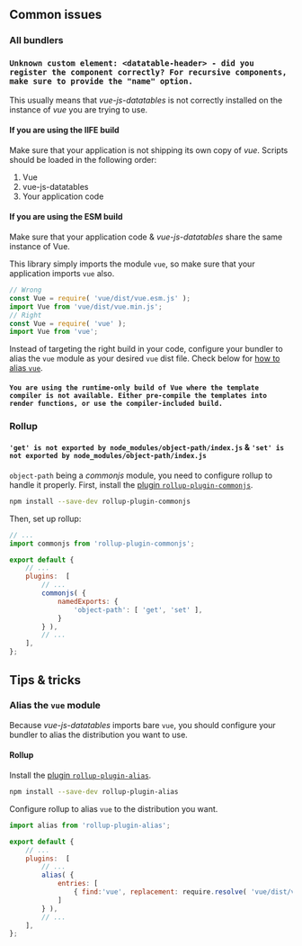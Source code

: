 ## Common issues

### All bundlers

### `Unknown custom element: <datatable-header> - did you register the component correctly? For recursive components, make sure to provide the "name" option.`

This usually means that *vue-js-datatables* is not correctly installed on the instance of *vue* you are trying to use.

#### If you are using the IIFE build

Make sure that your application is not shipping its own copy of *vue*. Scripts should be loaded in the following order:

1. Vue
2. vue-js-datatables
3. Your application code

#### If you are using the ESM build

Make sure that your application code & *vue-js-datatables* share the same instance of Vue.

This library simply imports the module `vue`, so make sure that your application imports `vue` also.

```ts
// Wrong
const Vue = require( 'vue/dist/vue.esm.js' );
import Vue from 'vue/dist/vue.min.js';
// Right
const Vue = require( 'vue' );
import Vue from 'vue';
```

Instead of targeting the right build in your code, configure your bundler to alias the `vue` module as your desired `vue` dist file. Check below for [how to alias `vue`](#alias-the-vue-module).

#### `You are using the runtime-only build of Vue where the template compiler is not available. Either pre-compile the templates into render functions, or use the compiler-included build.`

### Rollup

#### `'get' is not exported by node_modules/object-path/index.js` & `'set' is not exported by node_modules/object-path/index.js`

`object-path` being a *commonjs* module, you need to configure rollup to handle it properly. First, install the [plugin `rollup-plugin-commonjs`](https://www.npmjs.com/package/rollup-plugin-commonjs).

```bash
npm install --save-dev rollup-plugin-commonjs
```

Then, set up rollup:

```js
// ...
import commonjs from 'rollup-plugin-commonjs';

export default {
    // ...
    plugins:  [
        // ...
        commonjs( {
            namedExports: {
                'object-path': [ 'get', 'set' ],
            }
        } ),
        // ...
    ],
};
```

## Tips & tricks

### Alias the `vue` module

Because *vue-js-datatables* imports bare `vue`, you should configure your bundler to alias the distribution you want to use.

#### Rollup

Install the [plugin `rollup-plugin-alias`](https://www.npmjs.com/package/rollup-plugin-commonjs).

```bash
npm install --save-dev rollup-plugin-alias
```

Configure rollup to alias `vue` to the distribution you want.

```js
import alias from 'rollup-plugin-alias';

export default {
    // ...
    plugins:  [
        // ...
        alias( {
            entries: [
                { find:'vue', replacement: require.resolve( 'vue/dist/vue.esm.js' ) },
            ]
        } ),
        // ...
    ],
};
```

